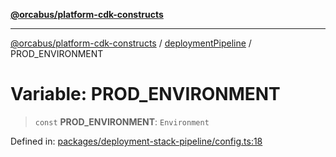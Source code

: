[**@orcabus/platform-cdk-constructs**](../../../../README.md)

***

[@orcabus/platform-cdk-constructs](../../../../README.md) / [deploymentPipeline](../README.md) / PROD\_ENVIRONMENT

# Variable: PROD\_ENVIRONMENT

> `const` **PROD\_ENVIRONMENT**: `Environment`

Defined in: [packages/deployment-stack-pipeline/config.ts:18](https://github.com/OrcaBus/platform-cdk-constructs/blob/main/packages/deployment-stack-pipeline/config.ts#L18)
